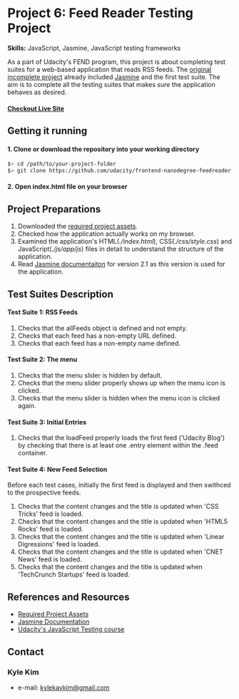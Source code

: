 # Project 6: Feed Reader Testing Project

**Skills:** JavaScript, Jasmine, JavaScript testing frameworks

As a part of Udacity's FEND program, this project is about completing test suites for a web-based application that reads RSS feeds. The [original incomplete project](https://github.com/udacity/frontend-nanodegree-feedreader) already included [Jasmine](http://jasmine.github.io/) and the first test suite. The aim is to complete all the testing suites that makes sure the application behaves as desired.

#### [Checkout Live Site](http://kylekaykim.github.io/fend_feedreader)

## Getting it running
#### 1. Clone or download the repository into your working directory
  ```bash
  $> cd /path/to/your-project-folder
  $> git clone https://github.com/udacity/frontend-nanodegree-feedreader.git
  ```

#### 2. Open index.html file on your browser

## Project Preparations
1. Downloaded the [required project assets](http://github.com/udacity/frontend-nanodegree-feedreader).
2. Checked how the application actually works on my browser.
3. Examined the application's HTML(*./index.html*), CSS(*./css/style.css*) and JavaScript(*./js/app/js*) files in detail to understand the structure of the application.
4. Read [Jasmine documentaiton](http://jasmine.github.io/2.1/introduction.html) for version 2.1 as this version is used for the application.

## Test Suites Description
#### Test Suite 1: RSS Feeds
1. Checks that the allFeeds object is defined and not empty.
2. Checks that each feed has a non-empty URL defined.
3. Checks that each feed has a non-empty name defined.

#### Test Suite 2: The menu
1. Checks that the menu slider is hidden by default.
2. Checks that the menu slider properly shows up when the menu icon is clicked.
3. Checks that the menu slider is hidden when the menu icon is clicked again.

#### Test Suite 3: Initial Entries
1. Checks that the loadFeed properly loads the first feed ('Udacity Blog') by checking that there is at least one .entry element within the .feed container.

#### Test Suite 4: New Feed Selection
Before each test cases, initially the first feed is displayed and then swithced to the prospective feeds.
1. Checks that the content changes and the title is updated when 'CSS Tricks' feed is loaded.
2. Checks that the content changes and the title is updated when 'HTML5 Rocks' feed is loaded.
3. Checks that the content changes and the title is updated when 'Linear Digressions' feed is loaded.
4. Checks that the content changes and the title is updated when 'CNET News' feed is loaded.
5. Checks that the content changes and the title is updated when 'TechCrunch Startups' feed is loaded.

## References and Resources
*  [Required Project Assets](https://github.com/udacity/frontend-nanodegree-feedreader)
*  [Jasmine Documentation](http://jasmine.github.io/2.1/introduction.html)
*  [Udacity's JavaScript Testing course](https://www.udacity.com/course/javascript-testing--ud549)

## Contact
### Kyle Kim
* e-mail: kylekaykim@gmail.com